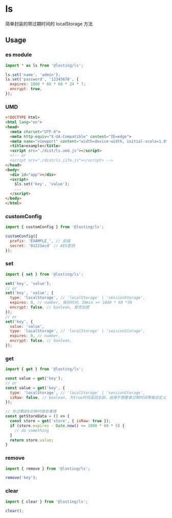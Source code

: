 <!--
 * @Author: losting
 * @Date: 2022-04-01 17:48:54
 * @LastEditTime: 2022-11-14 14:47:02
 * @LastEditors: thelostword
 * @Description: 
 * @FilePath: \ls\README.md
-->
# ls
简单封装的带过期时间的 localStorage 方法

## Usage
### es module
``` JavaScript
import * as ls from '@losting/ls';

ls.set('name', 'admin');
ls.set('password', '12345678', {
  expires: 1000 * 60 * 60 * 24 * 7,
  encrypt: true,
});

```

### UMD
``` html
<!DOCTYPE html>
<html lang="en">
<head>
  <meta charset="UTF-8">
  <meta http-equiv="X-UA-Compatible" content="IE=edge">
  <meta name="viewport" content="width=device-width, initial-scale=1.0">
  <title>example</title>
  <script src="./dist/ls.umd.js"></script>
  <!-- or
  <script src="./dist/ls.iife.js"></script> -->
</head>
<body>
  <div id="app"></div>
  <script>
    $ls.set('key', 'value');
    ...
  </script>
</body>
</html>
```


### customConfig
``` JavaScript
import { customConfig } from '@losting/ls';

customConfig({
  prefix: 'EXAMPLE_', // 前缀
  secret: '01221ecd' // AES密钥
});

```

### set
``` JavaScript
import { set } from '@losting/ls';

set('key', 'value');
// or
set('key', 'value', {
  type: 'localStorage', // 'localStorage' | 'sessionStorage',
  expires: 0, // number, 保存时间，30min => 1000 * 60 *30
  encrypt: false, // boolean, 是否加密
});
// or
set('key', {
  value: 'value',
  type: 'localStorage', // 'localStorage' | 'sessionStorage',
  expires: 0, // number,
  encrypt: false, // boolean,
});

```

### get
``` JavaScript
import { get } from '@losting/ls';

const value = get('key');
// or
const value = get('key', {
  type: 'localStorage', // 'localStorage' | 'sessionStorage',
  isRaw: false, // boolean, 为true时将返回全部，适用于想要拿过期时间等做自定义处理的场景
});

// 在过期前5分钟时做些事情
const getStoreData = () => {
  const store = get('store', { isRaw: true });
  if (store.expires - Date.now() <= 1000 * 60 * 5) {
    // do something
  }
  return store.value;
}

```

### remove
``` JavaScript
import { remove } from '@losting/ls';

remove('key');
```

### clear
``` JavaScript
import { clear } from '@losting/ls';

clear();
```
